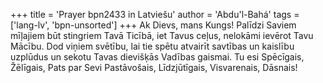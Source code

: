 +++
title = 'Prayer bpn2433 in Latviešu'
author = 'Abdu'l-Bahá'
tags = ['lang-lv', 'bpn-unsorted']
+++
Ak Dievs, mans Kungs! Palīdzi Saviem mīļajiem būt stingriem Tavā Ticībā, iet Tavus ceļus, nelokāmi ievērot Tavu Mācību. Dod viņiem svētību, lai tie spētu atvairīt savtības un kaislību uzplūdus un sekotu Tavas dievišķās Vadības gaismai.
Tu esi Spēcīgais, Žēlīgais, Pats par Sevi Pastāvošais, Līdzjūtīgais, Visvarenais, Dāsnais!
